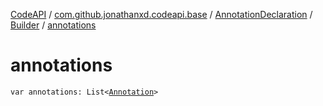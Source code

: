 [CodeAPI](../../../index.md) / [com.github.jonathanxd.codeapi.base](../../index.md) / [AnnotationDeclaration](../index.md) / [Builder](index.md) / [annotations](.)

# annotations

`var annotations: List<`[`Annotation`](../../-annotation/index.md)`>`